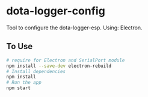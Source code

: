 # dota-logger-config
Tool to configure the dota-logger-esp.
Using: Electron.

## To Use

```bash
# require for Electron and SerialPort module
npm install --save-dev electron-rebuild
# Install dependencies
npm install
# Run the app
npm start
```
